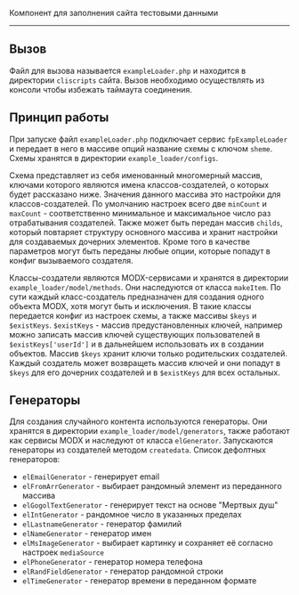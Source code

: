 Компонент для заполнения сайта тестовыми данными

***

## Вызов

Файл для вызова называется `exampleLoader.php` и находится в директории `cliscripts` сайта. Вызов необходимо осуществлять 
из консоли чтобы избежать таймаута соединения.

## Принцип работы

При запуске файл `exampleLoader.php` подключает сервис `fpExampleLoader` и передает в него в массиве опций название
схемы с ключом `sheme`. Схемы хранятся в директории `example_loader/configs`.

Схема представляет из себя именованный многомерный массив, ключами которого являются имена классов-создателей, о 
которых будет рассказано ниже. Значения данного массива это настройки для классов-создателей. По умолчанию настроек всего две
`minCount` и `maxCount` - соответственно минимальное и максимальное число раз отрабатывания создателей. Также может быть
передан массив `childs`, который повтаряет структуру основного массива и хранит настройки для создаваемых дочерних элементов.
Кроме того в качестве параметров могут быть переданы любые опции, которые попадут в конфиг вызываемого создателя.

Классы-создатели являются MODX-сервисами и хранятся в директории `example_loader/model/methods`. Они наследуются от класса
`makeItem`. По сути каждый класс-создатель предназначен для создания одного объекта MODX, хотя могут быть и исключения.
В такие классы передается конфиг из настроек схемы, а также массивы `$keys` и `$existKeys`. `$existKeys` - массив 
предустановленных ключей, например можно записать массив ключей существующих пользователей в `$existKeys['userId']` и 
в дальнейшем использовать их в создании объектов. Массив `$keys` хранит ключи только родительских создателей. Каждый 
создатель может возвращеть массив ключей и они попадут в `$keys` для его дочерних создателей и в `$existKeys` для всех 
остальных.
 
## Генераторы
 
Для создания случайного контента используются генераторы. Они хранятся в директории `example_loader/model/generators`, 
также работают как сервисы MODX и наследуют от класса `elGenerator`. Запускаются генераторы из создателей методом 
`createdata`.
Список дефолтных генераторов:
 
* `elEmailGenerator` - генерирует email
* `elFromArrGenerator` - выбирает рандомный элемент из переданного массива
* `elGogolTextGenerator` - генерирует текст на основе "Мертвых душ"
* `elIntGenerator` - рандомное число в указанных пределах
* `elLastnameGenerator` - генератор фамилий
* `elNameGenerator` - генератор имен
* `elMsImageGenerator` - выбирает картинку и сохраняет её согласно настроек `mediaSource`
* `elPhoneGenerator` - генератор номера телефона
* `elRandFieldGenerator` - генератор рандомной строки
* `elTimeGenerator` - генератор времени в переданном формате


